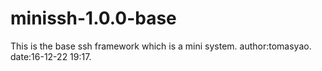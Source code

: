 # minissh-1.0.0-base
This is the base ssh framework which is a mini system.
author:tomasyao.
date:16-12-22 19:17.
